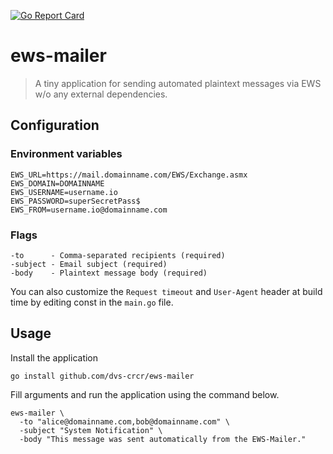 [![Go Report Card](https://goreportcard.com/badge/github.com/dvs-crcr/ews-mailer)](https://goreportcard.com/report/github.com/dvs-crcr/ews-mailer)

# ews-mailer

> A tiny application for sending automated plaintext messages via EWS w/o any external dependencies.

## Configuration
### Environment variables

```dotenv
EWS_URL=https://mail.domainname.com/EWS/Exchange.asmx
EWS_DOMAIN=DOMAINNAME
EWS_USERNAME=username.io
EWS_PASSWORD=superSecretPass$
EWS_FROM=username.io@domainname.com
```

### Flags
```text
-to      - Comma-separated recipients (required)
-subject - Email subject (required)
-body    - Plaintext message body (required)
```

You can also customize the `Request timeout` and `User-Agent` header at build time by editing const in the `main.go` file.

## Usage
Install the application

```shell
go install github.com/dvs-crcr/ews-mailer
```

Fill arguments and run the application using the command below.

```shell
ews-mailer \
  -to "alice@domainname.com,bob@domainname.com" \
  -subject "System Notification" \
  -body "This message was sent automatically from the EWS-Mailer."
```
